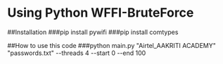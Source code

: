 # Using Python WFFI-BruteForce

##Installation
###pip install pywifi
###pip install comtypes

##How to use this code
###python main.py "Airtel_AAKRITI ACADEMY" "passwords.txt" --threads 4 --start 0 --end 100

